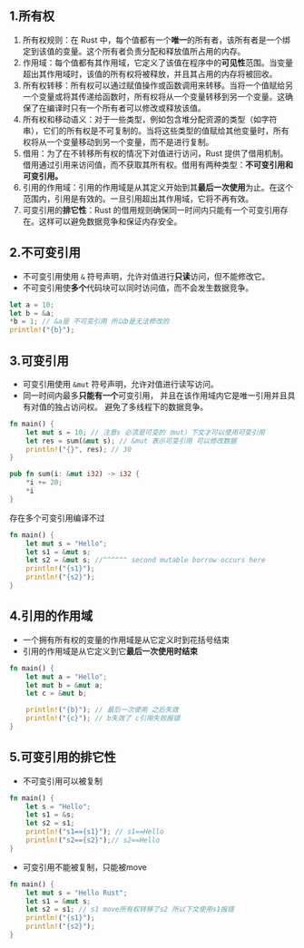 ## 1.所有权

1. 所有权规则：在 Rust 中，每个值都有一个**唯一**的所有者，该所有者是一个绑定到该值的变量。这个所有者负责分配和释放值所占用的内存。
2. 作用域：每个值都有其作用域，它定义了该值在程序中的**可见性**范围。当变量超出其作用域时，该值的所有权将被释放，并且其占用的内存将被回收。
3. 所有权转移：所有权可以通过赋值操作或函数调用来转移。当将一个值赋给另一个变量或将其传递给函数时，所有权将从一个变量转移到另一个变量。这确保了在编译时只有一个所有者可以修改或释放该值。
4. 所有权和移动语义：对于一些类型，例如包含堆分配资源的类型（如字符串），它们的所有权是不可复制的。当将这些类型的值赋给其他变量时，所有权将从一个变量移动到另一个变量，而不是进行复制。
5. 借用：为了在不转移所有权的情况下对值进行访问，Rust 提供了借用机制。借用通过引用来访问值，而不获取其所有权。借用有两种类型：**不可变引用和可变引用。**
6. 引用的作用域：引用的作用域是从其定义开始到其**最后一次使用**为止。在这个范围内，引用是有效的。一旦引用超出其作用域，它将不再有效。
7. 可变引用的**排它性**：Rust 的借用规则确保同一时间内只能有一个可变引用存在。这样可以避免数据竞争和保证内存安全。

## 2.不可变引用

- 不可变引用使用 `&` 符号声明，允许对值进行**只读**访问，但不能修改它。
- 不可变引用使**多个**代码块可以同时访问值，而不会发生数据竞争。

```rust
let a = 10;
let b = &a;
*b = 1; // &a是 不可变引用 所以b是无法修改的
println!("{b}");
```

## 3.可变引用

- 可变引用使用 `&mut` 符号声明，允许对值进行读写访问。
- 同一时间内最多**只能有一个**可变引用， 并且在该作用域内它是唯一引用并且具有对值的独占访问权。 
  避免了多线程下的数据竞争。

```Rust
fn main() {
    let mut s = 10; // 注意s 必须是可变的（mut）下文才可以使用可变引用
    let res = sum(&mut s); // &mut 表示可变引用 可以修改数据
    println!("{}", res); // 30
}

pub fn sum(i: &mut i32) -> i32 {
    *i += 20;
    *i
}
```

存在多个可变引用编译不过

```rust
fn main() {
    let mut s = "Hello";
    let s1 = &mut s;
    let s2 = &mut s; //^^^^^^ second mutable borrow occurs here
    println!("{s1}");
    println!("{s2}");
}
```



## 4.引用的作用域

- 一个拥有所有权的变量的作用域是从它定义时到花括号结束
- 引用的作用域是从它定义到它**最后一次使用时结束**

```rust
fn main() {
    let mut a = "Hello";
    let mut b = &mut a;
    let c = &mut b;

    println!("{b}"); // 最后一次使用 之后失效
    println!("{c}"); // b失效了 c引用失败报错
}
```

## 5.可变引用的排它性

- 不可变引用可以被复制

```rust
fn main() {
    let s = "Hello";
    let s1 = &s;
    let s2 = s1;
    println!("s1=={s1}"); // s1==Hello
    println!("s2=={s2}");// s2==Hello
}
```

- 可变引用不能被复制，只能被move

```rust
fn main() {
    let mut s = "Hello Rust";
    let s1 = &mut s;
    let s2 = s1; // s1 move所有权转移了s2 所以下文使用s1报错
    println!("{s1}");
    println!("{s2}");
}
```

